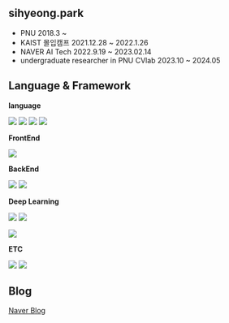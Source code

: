 ## sihyeong.park
- PNU 2018.3 ~
- KAIST 몰입캠프 2021.12.28 ~ 2022.1.26
- NAVER AI Tech 2022.9.19 ~ 2023.02.14
- undergraduate researcher in PNU CVlab 2023.10 ~ 2024.05

## Language & Framework

**language**

<img src="https://img.shields.io/badge/Python-3776AB?style=flat&logo=Python&logoColor=white"/> <img src="https://img.shields.io/badge/JavaScript-F7DF1E?style=flat&logo=JavaScript&logoColor=white"/> <img src="https://img.shields.io/badge/C-A8B9CC?style=flat&logo=C&logoColor=white"/> <img src="https://img.shields.io/badge/Go-00ADD8?style=flat&logo=Go&logoColor=white"/>

**FrontEnd**

<img src="https://img.shields.io/badge/React-61DAFB?style=flat&logo=React&logoColor=white"/>

**BackEnd**

<img src="https://img.shields.io/badge/Django-092E20?style=flat&logo=Django&logoColor=white"/> <img src="https://img.shields.io/badge/FastAPI-05988a?style=flat&logo=fastapi&logoColor=white"/>

**Deep Learning**

<img src="https://img.shields.io/badge/PyTorch-EE4C2C?style=flat&logo=PyTorch&logoColor=white"/> <img src="https://img.shields.io/badge/lightning-792EE5?style=flat&logo=lightning&logoColor=white"/>

<img src="https://img.shields.io/badge/W&B-FFBE00?style=flat&logo=weightsandbiases&logoColor=white"/>



**ETC**

<img src="https://img.shields.io/badge/GitHub Actions-2088FF?style=flat&logo=githubactions&logoColor=white"/> <img src="https://img.shields.io/badge/docker-2496ED?style=flat&logo=Docker&logoColor=white"/>

## Blog
[Naver Blog](https://blog.naver.com/bshlab671)
